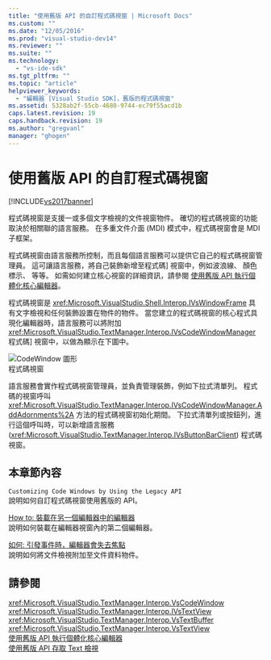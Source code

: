```yaml
---
title: "使用舊版 API 的自訂程式碼視窗 | Microsoft Docs"
ms.custom: ""
ms.date: "12/05/2016"
ms.prod: "visual-studio-dev14"
ms.reviewer: ""
ms.suite: ""
ms.technology: 
  - "vs-ide-sdk"
ms.tgt_pltfrm: ""
ms.topic: "article"
helpviewer_keywords: 
  - "編輯器 [Visual Studio SDK]，舊版的程式碼視窗"
ms.assetid: 5328ab2f-55cb-4680-9744-ec79f55acd1b
caps.latest.revision: 19
caps.handback.revision: 19
ms.author: "gregvanl"
manager: "ghogen"
---
```

# 使用舊版 API 的自訂程式碼視窗
[!INCLUDE[vs2017banner](../code-quality/includes/vs2017banner.md)]

程式碼視窗是支援一或多個文字檢視的文件視窗物件。 確切的程式碼視窗的功能取決於相關聯的語言服務。 在多重文件介面 \(MDI\) 模式中，程式碼視窗會是 MDI 子框架。  
  
 程式碼視窗由語言服務所控制，而且每個語言服務可以提供它自己的程式碼視窗管理員。 這可讓語言服務，將自己裝飾新增至程式碼\] 視窗中，例如波浪線、 顏色標示、 等等。 如需如何建立核心視窗的詳細資訊，請參閱 [使用舊版 API 執行個體化核心編輯器](../extensibility/instantiating-the-core-editor-by-using-the-legacy-api.md)。  
  
 程式碼視窗是 <xref:Microsoft.VisualStudio.Shell.Interop.IVsWindowFrame> 具有文字檢視和任何裝飾設置在物件的物件。 當您建立的程式碼視窗的核心程式具現化編輯器時，語言服務可以將附加 <xref:Microsoft.VisualStudio.TextManager.Interop.IVsCodeWindowManager> 程式碼\] 視窗中，以做為顯示在下圖中。  
  
 ![CodeWindow 圖形](../extensibility/media/vscodewindow.png "vscodewindow")  
程式碼視窗  
  
 語言服務會實作程式碼視窗管理員，並負責管理裝飾，例如下拉式清單列。 程式碼的視窗呼叫 <xref:Microsoft.VisualStudio.TextManager.Interop.IVsCodeWindowManager.AddAdornments%2A> 方法的程式碼視窗初始化期間。 下拉式清單列或按鈕列，進行這個呼叫時，可以新增語言服務 \(<xref:Microsoft.VisualStudio.TextManager.Interop.IVsButtonBarClient>\) 程式碼視窗。  
  
## 本章節內容  
 `Customizing Code Windows by Using the Legacy API`  
 說明如何自訂程式碼視窗使用舊版的 API。  
  
 [How to: 裝載在另一個編輯器中的編輯器](../extensibility/how-to-host-an-editor-in-another-editor.md)  
 說明如何裝載在編輯器視窗內的第二個編輯器。  
  
 [如何: 引發事件時，編輯器會失去焦點](../extensibility/how-to-fire-events-when-the-editor-loses-focus.md)  
 說明如何將文件檢視附加至文件資料物件。  
  
## 請參閱  
 <xref:Microsoft.VisualStudio.TextManager.Interop.VsCodeWindow>   
 <xref:Microsoft.VisualStudio.TextManager.Interop.IVsTextView>   
 <xref:Microsoft.VisualStudio.TextManager.Interop.VsTextBuffer>   
 <xref:Microsoft.VisualStudio.TextManager.Interop.VsTextView>   
 [使用舊版 API 執行個體化核心編輯器](../extensibility/instantiating-the-core-editor-by-using-the-legacy-api.md)   
 [使用舊版 API 存取 Text 檢視](../extensibility/accessing-thetext-view-by-using-the-legacy-api.md)